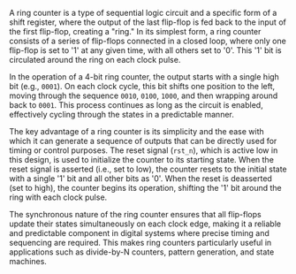 A ring counter is a type of sequential logic circuit and a specific form of a shift register, where the output of the last flip-flop is fed back to the input of the first flip-flop, creating a "ring." In its simplest form, a ring counter consists of a series of flip-flops connected in a closed loop, where only one flip-flop is set to '1' at any given time, with all others set to '0'. This '1' bit is circulated around the ring on each clock pulse.

In the operation of a 4-bit ring counter, the output starts with a single high bit (e.g., `0001`). On each clock cycle, this bit shifts one position to the left, moving through the sequence `0010`, `0100`, `1000`, and then wrapping around back to `0001`. This process continues as long as the circuit is enabled, effectively cycling through the states in a predictable manner.

The key advantage of a ring counter is its simplicity and the ease with which it can generate a sequence of outputs that can be directly used for timing or control purposes. The reset signal (`rst_n`), which is active low in this design, is used to initialize the counter to its starting state. When the reset signal is asserted (i.e., set to low), the counter resets to the initial state with a single '1' bit and all other bits as '0'. When the reset is deasserted (set to high), the counter begins its operation, shifting the '1' bit around the ring with each clock pulse.

The synchronous nature of the ring counter ensures that all flip-flops update their states simultaneously on each clock edge, making it a reliable and predictable component in digital systems where precise timing and sequencing are required. This makes ring counters particularly useful in applications such as divide-by-N counters, pattern generation, and state machines.
